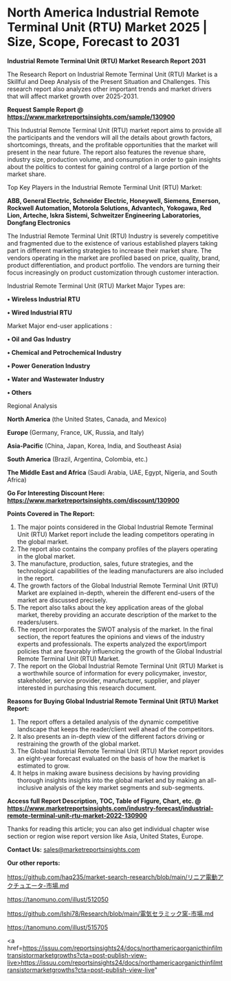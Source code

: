 # North America Industrial Remote Terminal Unit (RTU) Market 2025 | Size, Scope, Forecast to 2031

<strong>Industrial Remote Terminal Unit (RTU) Market Research Report 2031</strong>

The Research Report on Industrial Remote Terminal Unit (RTU) Market is a Skillful and Deep Analysis of the Present Situation and Challenges. This research report also analyzes other important trends and market drivers that will affect market growth over 2025-2031.

<strong>Request Sample Report @ <a href=https://www.marketreportsinsights.com/sample/130900>https://www.marketreportsinsights.com/sample/130900</a></strong>

This Industrial Remote Terminal Unit (RTU) market report aims to provide all the participants and the vendors will all the details about growth factors, shortcomings, threats, and the profitable opportunities that the market will present in the near future. The report also features the revenue share, industry size, production volume, and consumption in order to gain insights about the politics to contest for gaining control of a large portion of the market share.

Top Key Players in the Industrial Remote Terminal Unit (RTU) Market:

<strong>ABB, General Electric, Schneider Electric, Honeywell, Siemens, Emerson, Rockwell Automation, Motorola Solutions, Advantech, Yokogawa, Red Lion, Arteche, Iskra Sistemi, Schweitzer Engineering Laboratories, Dongfang Electronics</strong>

The Industrial Remote Terminal Unit (RTU) Industry is severely competitive and fragmented due to the existence of various established players taking part in different marketing strategies to increase their market share. The vendors operating in the market are profiled based on price, quality, brand, product differentiation, and product portfolio. The vendors are turning their focus increasingly on product customization through customer interaction.

Industrial Remote Terminal Unit (RTU) Market Major Types are:

<strong>• Wireless Industrial RTU

• Wired Industrial RTU</strong>

Market Major end-user applications :

<strong>• Oil and Gas Industry

• Chemical and Petrochemical Industry

• Power Generation Industry

• Water and Wastewater Industry

• Others</strong>

Regional Analysis

</u><strong><b>North America</b></strong> (the United States, Canada, and Mexico)

<strong><b>Europe </b></strong>(Germany, France, UK, Russia, and Italy)

<strong><b>Asia-Pacific</b></strong> (China, Japan, Korea, India, and Southeast Asia)

<strong><b>South America</b></strong> (Brazil, Argentina, Colombia, etc.)

<strong><b>The Middle East and Africa</b></strong> (Saudi Arabia, UAE, Egypt, Nigeria, and South Africa)

<strong>Go For Interesting Discount Here: <a href=https://www.marketreportsinsights.com/discount/130900>https://www.marketreportsinsights.com/discount/130900</a></strong>

<strong>Points Covered in The Report:</strong>
<ol>
  <li>The major points considered in the Global Industrial Remote Terminal Unit (RTU) Market report include the leading competitors operating in the global market.</li>
  <li>The report also contains the company profiles of the players operating in the global market.</li>
  <li>The manufacture, production, sales, future strategies, and the technological capabilities of the leading manufacturers are also included in the report.</li>
  <li>The growth factors of the Global Industrial Remote Terminal Unit (RTU) Market are explained in-depth, wherein the different end-users of the market are discussed precisely.</li>
  <li>The report also talks about the key application areas of the global market, thereby providing an accurate description of the market to the readers/users.</li>
  <li>The report incorporates the SWOT analysis of the market. In the final section, the report features the opinions and views of the industry experts and professionals. The experts analyzed the export/import policies that are favorably influencing the growth of the Global Industrial Remote Terminal Unit (RTU) Market.</li>
  <li>The report on the Global Industrial Remote Terminal Unit (RTU) Market is a worthwhile source of information for every policymaker, investor, stakeholder, service provider, manufacturer, supplier, and player interested in purchasing this research document.</li>
</ol>
<strong>Reasons for Buying Global Industrial Remote Terminal Unit (RTU) Market Report:</strong>

<ol>
  <li>The report offers a detailed analysis of the dynamic competitive landscape that keeps the reader/client well ahead of the competitors.</li>
  <li>It also presents an in-depth view of the different factors driving or restraining the growth of the global market.</li>
  <li>The Global Industrial Remote Terminal Unit (RTU) Market report provides an eight-year forecast evaluated on the basis of how the market is estimated to grow.</li>
  <li>It helps in making aware business decisions by having providing thorough insights insights into the global market and by making an all-inclusive analysis of the key market segments and sub-segments.</li>
</ol>
<strong>Access full Report Description, TOC, Table of Figure, Chart, etc. @ <a href=https://www.marketreportsinsights.com/industry-forecast/industrial-remote-terminal-unit-rtu-market-2022-130900>https://www.marketreportsinsights.com/industry-forecast/industrial-remote-terminal-unit-rtu-market-2022-130900</a></strong>


Thanks for reading this article; you can also get individual chapter wise section or region wise report version like Asia, United States, Europe.

<strong>Contact Us:</strong>
sales@marketreportsinsights.com

<strong>Our other reports:</strong>

<a href=https://github.com/haq235/market-search-research/blob/main/リニア電動アクチュエータ-市場.md>https://github.com/haq235/market-search-research/blob/main/リニア電動アクチュエータ-市場.md</a>

<a href=https://tanomuno.com/illust/512050>https://tanomuno.com/illust/512050</a>

<a href=https://github.com/Ishi78/Research/blob/main/電気セラミック窯-市場.md>https://github.com/Ishi78/Research/blob/main/電気セラミック窯-市場.md</a>

<a href=https://tanomuno.com/illust/515705>https://tanomuno.com/illust/515705</a>

<a href=https://issuu.com/reportsinsights24/docs/northamericaorganicthinfilmtransistormarketgrowths?cta=post-publish-view-live>https://issuu.com/reportsinsights24/docs/northamericaorganicthinfilmtransistormarketgrowths?cta=post-publish-view-live</a>"
